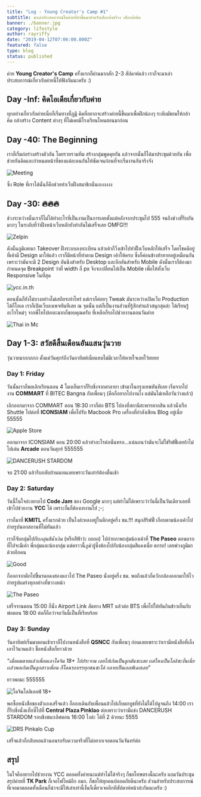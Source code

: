 ```yaml
---
title: "Log - Young Creator's Camp #1"
subtitle: มาเล่าประสบการณ์ในค่ายที่ทำขึ้นมาสำหรับเด็กกล้าสร้าง เด็กกล้าคิด
banner: ./banner.jpg
category: lifestyle
author: rayriffy
date: "2019-04-12T07:06:00.000Z"
featured: false
type: blog
status: published
---
```


ค่าย **Young Creator's Camp** ครั้งแรกก็ผ่านมากสัก 2-3 สัปดาห์แล้ว เราก็จะมาเล่าประสบการณ์เกี่ยวกับค่ายนี้ให้ฟังกันนะครับ :)

## Day -Inf: คิดไอเดียเกี่ยวกับค่าย

ทุกอย่างเกี่ยวกับค่ายเนี่ยก็เริ่มทางที่[ภูมิ](https://facebook.com/phoomparin.mano) คิดที่อยากจะสร้างค่ายนี้ขึ้นมาเพื่อฝึกน้องๆ ระดับมัธยมให้กล้าคิด กล้าสร้าง Content ต่างๆ ที่ไม่เคยมีโรงเรียนไหนสอนมาก่อน

## Day -40: The Beginning

เราก็เริ่มก่อร่างสร้างตัวกัน โดยรวยรวมทีม สร้างกลุ่มพูดคุยกัน แล้วจากนั้นก็ได้มาประชุมด้วยกัน เพื่อช่วยกันคิดและกำหนดหน้าที่ของแต่ละคนกันให้ชัดเจนก่อนที่จะเริ่มงานกันจริงจัง

![Meeting](IMG_1882.jpg)

ซึ่ง Role ที่เราได้นั้นก็คือช่วยทำเว็บฝั่งสมาชิกนั่นเองงงงง

## Day -30: 🔥🔥🔥

ช่วงระหว่างนั้นเราก็ไม่ได้ทำอะไรที่เป็นงานเป็นการเลยตั้งแต่หลังจากประชุมไป 555 จนถึงช่วงที่รีบกันมากๆ ในระดับที่ว่าฝั่งหน้าเว็บหลักยังทำกันไม่เสร็จเลย OMFG!!!

![Zelpin](screenshot.png)

ดังนั้นภูมิเลยมา Takeover ฝั่งระบบลงทะเบียน แล้วเค้าก็วิ่งเข้าไปทำฝั้่งเว็บหลักให้เสร็จ โดยโชคดีอยู่ที่เค้ามี Design มาให้แล้ว เราก็มีหน้าที่ทำตาม Design เค้าให้ครบ ซึ่งก็ค่อนข้างท้าทายอยู่เหมือนกัน เพราะว่ามันจะมี 2 Design อันนึงสำหรับ Desktop และอีกอันสำหรับ Mobile ดังนั้นเราก็ต้องมากำหนดจุด Breakpoint ว่าที่ width กี่ px จึงจะเปลี่ยนไปเป็น Mobile เพื่อให้ทั้งเว็บ Responsive ในที่สุด

![ycc.in.th](Homepage-375w.png)

ตอนนั้นก็ยังไม่บางอย่างไม่เสถียรเท่าไหร่ แต่เราก็ค่อยๆ Tweak มันระหว่างเปิดเว็บ Production ได้ก็โอเค เราก็เปิดเว็บลงเพจทันทีเลย ณ จุดนั้น แต่ก็เป็นงานส่วนที่รู้สึกทำแล้วสนุกสุดล่ะ ได้เรียนรู้อะไรใหม่ๆ จากพี่ไทไปเยอะมากก็ขอบคุณครับ ที่เหลือก็รอไปช่วยงานตอนวันค่าย

![Thai in Mc](./thumb_3d4.jpg)

## Day 1-3: สวัสดีสิ้นเดือนอันแสนวุ่นวาย

วุ่นวายมากกกกก ตั้งแต่วันศุกร์ถึงวันอาทิตย์เนี่ยแทบไม่มีเวลาให้หายใจเลยโว้ยยยย

### Day 1: Friday

วันนั้นเราก็พอเลิกเรียนตอน 4 โมงเย็นเราก็รีบชิ่งจากศาลายา เข้ามาในกรุงเทพทันทีเลย เริ่มจากไปงาน **COMMART** ที่ BITEC Bangna กับเพื่อนๆ (คือก็อยากไปงานไง แต่มันไม่เหลือวันว่างแล้ว)

เลิกออกมาจาก COMMART ตอน 18:30 เราก็ต่อ BTS ไปลงที่สถานีสะพารตากสิน แล้วนั่งเรือ Shuttle ไปต่อที่ **ICONSIAM** เพื่อไปรับ Macbook Pro เครื่องที่กำลังเขียน Blog อยู่เนี่ย 55555

![Apple Store](./IMG_3012.jpg)

ออกมาจาก ICONSIAM ตอน 20:00 แล้วทำอะไรต่อนั่นหรอ...แน่นอนว่ามันจะไม่ใช่ริฟฟี่เลยถ้าไม่ไปเล่น **Arcade** ตอนวันศุกร์ 555555

![DANCERUSH STARDOM](./IMG_3020.jpg)

จบ 21:00 แล้วรีบกลับบ้านนอนเลยเพราะวันเสาร์ต้องตื่นเช้า

### Day 2: Saturday

วันนี้ในใจอ่ะอยากไป **Code Jam** ของ Google มากๆ แต่ทำไม่ได้เพราะว่าวันนี้เป็นวันเดียวเลยที่เข้าไปช่วยงาน **YCC** ได้ เพราะงั้นก็ต้องเทงานไป ;-;

เราก็มาที่ **KMITL** ครั้งแรกด้วย เป็นไงล่ะหลงอยู่ในตึกอยู่ครึ่ง ชม.!!! สนุกสิริฟฟี่ เกือบตามน้องเค้าไปถ่ายรูปนอกสถานที่ไม่ทันแล้ว

เราก็จับกลุ่มไปกับ*กลุ่มสีน้ำเงิน* (หรือสีฟ้าว่ะ ถถถถ) ไปถ่ายภาพกลุ่มน้องเค้าที่ **The Paseo** ตอนแรกที่ไปจะมีเค้า พี่กลุ่มและน้องกลุ่ม แต่คราวนี้*ภูมิ* ผู้ซึ่งต้องไปกับน้องกลุ่มสีแดงเนี่ย ตกรถ! เลยพ่วงภูมิมาด้วยอีกคน

![Good](./IMG_2666.jpg)

ก็ออกจากตึกไปขึ้นรดอดงสองแถวไป The Paseo นั่งอยู่ครึ่ง ชม. พอถึงแล้วก็ควักกล้องออกมาให้ไว ถ่ายรูปแมร่งทุกอย่างที่ขวางหน้า

![The Paseo](./IMG_3022.jpg)

เสร็จจานตอน 15:00 ก็นั่ง Airport Link ลัดทาง MRT แล้วต่อ BTS เพื่อไปให้ทันกินข้าวเย็นกับพ่อตอน 18:00 ต่อก็ถือว่าจบวันนี้เป็นที่เรียบร้อย

### Day 3: Sunday

วันอาทิตย์เริ่มมาตอนเช้าเราก็ไปงานหนังสือที่ **QSNCC** กับเพื่อนๆ ก่อนเลยเพราะว่าเรามีหนังสือที่เล็งเอาไว้นานแล้ว ชื่อหนังสือก็ยาวด้วย

*"เมื่อผมตายแล้วเพื่อนเอาโดจิน 18+ ไปประจาน เลยไปเกิดเป็นลูกมันซะเลย เเต่ไหงเป็นโลลิซะงั้นเนี่ย เเล้วพอเกิดเป็นลูกสาวเพื่อน ก็โดนรถบรรทุกชนซะได้ กลายเป็นเอลฟ์เฉยเลย"*

ยาวพอมะ 555555

![โดจินโลลิเอลฟ์ 18+](./IMG_3043.jpg)

พอซื้อหนังสือของตัวเองเสร็จแล้ว ก็ออกเดินกับเพื่อนแล้วไปเก็บตกบูธที่ยังไม่ได้ไปดูจนถึง 14:00 เราก็รีบชิ่งนั่งแท็กซี่ไปที่ **Central Plaza Pinklao** ต่อเพราะว่าเรามีแข่ง DANCERUSH STARDOM รอบชิงชนะเลิศตอน 16:00 ไงล่ะ ได้ที่ 2 ด้วยนะ 5555

![DRS Pinkalo Cup](./drs.jpg)

เสร็จแล้วก็กลับหอแล้วนอนรอรับความจริงที่ไม่อยากเจอตอนวันจันทร์ต่อ

## สรุป

ในใจคืออยากไปช่วยงาน YCC ตลอดทั้งค่ายนะแต่ทำไม่ได้จริงๆ ก็ขอโทษตรงนี้นะครับ แถมวันประชุมสรุปค่ายที่ **TK Park** ก็เจอไฟไหม้อีก อมก. ก็ขอให้ทุกคนปลอดภัยดีนะครับ ส่วนสำหรับประสบการณ์ที่เจอมาตลอดทั้งเดือนก็น่าจะมีให้เล่าเท่านี้งั้นก็เดี๋ยวเจออีกทีสัปดาห์หน้าล่ะกันนะครับ :)